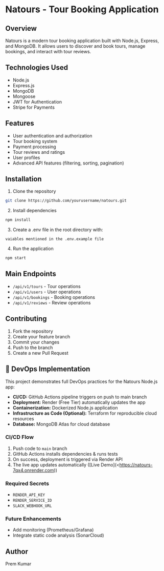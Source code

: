 # Natours - Tour Booking Application

## Overview
Natours is a modern tour booking application built with Node.js, Express, and MongoDB. It allows users to discover and book tours, manage bookings, and interact with tour reviews.

## Technologies Used
- Node.js
- Express.js
- MongoDB
- Mongoose
- JWT for Authentication
- Stripe for Payments

## Features
- User authentication and authorization
- Tour booking system
- Payment processing
- Tour reviews and ratings
- User profiles
- Advanced API features (filtering, sorting, pagination)

## Installation
1. Clone the repository
```bash
git clone https://github.com/yourusername/natours.git
```

2. Install dependencies
```bash
npm install
```

3. Create a .env file in the root directory with:
```
vaiables mentioned in the .env.example file
```

4. Run the application
```bash
npm start
```

## Main Endpoints
- `/api/v1/tours` - Tour operations
- `/api/v1/users` - User operations
- `/api/v1/bookings` - Booking operations
- `/api/v1/reviews` - Review operations

## Contributing
1. Fork the repository
2. Create your feature branch
3. Commit your changes
4. Push to the branch
5. Create a new Pull Request


## 🚀 DevOps Implementation

This project demonstrates full DevOps practices for the Natours Node.js app:

- **CI/CD:** GitHub Actions pipeline triggers on push to main branch
- **Deployment:** Render (Free Tier) automatically updates the app
- **Containerization:** Dockerized Node.js application
- **Infrastructure as Code (Optional):** Terraform for reproducible cloud resources
- **Database:** MongoDB Atlas for cloud database

### CI/CD Flow
1. Push code to `main` branch
2. GitHub Actions installs dependencies & runs tests
3. On success, deployment is triggered via Render API
4. The live app updates automatically ([Live Demo](<https://natours-7qx4.onrender.com))

### Required Secrets
- `RENDER_API_KEY`
- `RENDER_SERVICE_ID`
- `SLACK_WEBHOOK_URL`

### Future Enhancements
- Add monitoring (Prometheus/Grafana)
- Integrate static code analysis (SonarCloud)


## Author
Prem Kumar